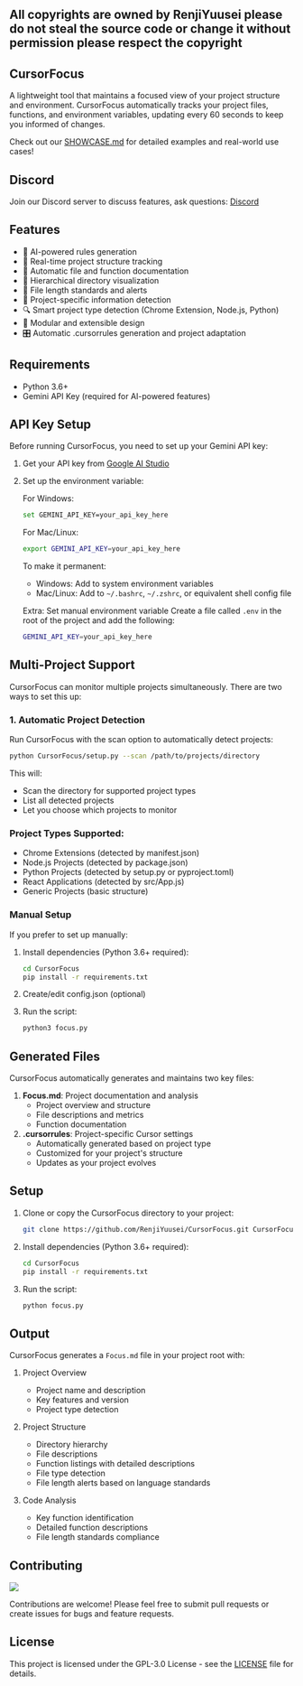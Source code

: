 ## All copyrights are owned by RenjiYuusei please do not steal the source code or change it without permission please respect the copyright

## CursorFocus

A lightweight tool that maintains a focused view of your project structure and environment. CursorFocus automatically tracks your project files, functions, and environment variables, updating every 60 seconds to keep you informed of changes.

Check out our [SHOWCASE.md](SHOWCASE.md) for detailed examples and real-world use cases!

## Discord

Join our Discord server to discuss features, ask questions: [Discord](https://discord.gg/N6FBdRZ8sw)

## Features

- 🤖 AI-powered rules generation
- 🔄 Real-time project structure tracking
- 📝 Automatic file and function documentation
- 🌳 Hierarchical directory visualization
- 📏 File length standards and alerts
- 🎯 Project-specific information detection
- 🔍 Smart project type detection (Chrome Extension, Node.js, Python)
- 🧩 Modular and extensible design
- 🎛️ Automatic .cursorrules generation and project adaptation

## Requirements

- Python 3.6+
- Gemini API Key (required for AI-powered features)

## API Key Setup

Before running CursorFocus, you need to set up your Gemini API key:

1. Get your API key from [Google AI Studio](https://makersuite.google.com/app/apikey)

2. Set up the environment variable:

   For Windows:

   ```bash
   set GEMINI_API_KEY=your_api_key_here
   ```

   For Mac/Linux:

   ```bash
   export GEMINI_API_KEY=your_api_key_here
   ```

   To make it permanent:

   - Windows: Add to system environment variables
   - Mac/Linux: Add to `~/.bashrc`, `~/.zshrc`, or equivalent shell config file

   Extra: Set manual environment variable
   Create a file called `.env` in the root of the project and add the following:
   ```bash
   GEMINI_API_KEY=your_api_key_here
   ```


## Multi-Project Support

CursorFocus can monitor multiple projects simultaneously. There are two ways to set this up:

### 1. Automatic Project Detection

Run CursorFocus with the scan option to automatically detect projects:

```bash
python CursorFocus/setup.py --scan /path/to/projects/directory
```

This will:

- Scan the directory for supported project types
- List all detected projects
- Let you choose which projects to monitor

### Project Types Supported:

- Chrome Extensions (detected by manifest.json)
- Node.js Projects (detected by package.json)
- Python Projects (detected by setup.py or pyproject.toml)
- React Applications (detected by src/App.js)
- Generic Projects (basic structure)

### Manual Setup

If you prefer to set up manually:

1. Install dependencies (Python 3.6+ required):

   ```bash
   cd CursorFocus
   pip install -r requirements.txt
   ```

2. Create/edit config.json (optional)
3. Run the script:
   ```bash
   python3 focus.py
   ```

## Generated Files

CursorFocus automatically generates and maintains two key files:

1. **Focus.md**: Project documentation and analysis
   - Project overview and structure
   - File descriptions and metrics
   - Function documentation
2. **.cursorrules**: Project-specific Cursor settings
   - Automatically generated based on project type
   - Customized for your project's structure
   - Updates as your project evolves

## Setup

1. Clone or copy the CursorFocus directory to your project:

   ```bash
   git clone https://github.com/RenjiYuusei/CursorFocus.git CursorFocus
   ```

2. Install dependencies (Python 3.6+ required):

   ```bash
   cd CursorFocus
   pip install -r requirements.txt
   ```

3. Run the script:
   ```bash
   python focus.py
   ```

## Output

CursorFocus generates a `Focus.md` file in your project root with:

1. Project Overview

   - Project name and description
   - Key features and version
   - Project type detection

2. Project Structure

   - Directory hierarchy
   - File descriptions
   - Function listings with detailed descriptions
   - File type detection
   - File length alerts based on language standards

3. Code Analysis
   - Key function identification
   - Detailed function descriptions
   - File length standards compliance

## Contributing
<a href="https://github.com/RenjiYuusei/CursorFocus/graphs/contributors">
  <img src="https://contrib.rocks/image?repo=RenjiYuusei/CursorFocus&max=1000" />
</a>

Contributions are welcome! Please feel free to submit pull requests or create issues for bugs and feature requests.

## License

This project is licensed under the GPL-3.0 License - see the [LICENSE](LICENSE) file for details.
